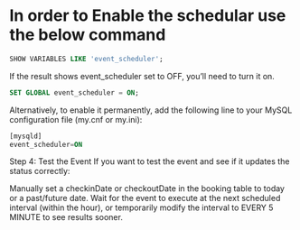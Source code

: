 # In order to Enable the schedular use the below command
```sql
SHOW VARIABLES LIKE 'event_scheduler';
```
If the result shows event_scheduler set to OFF, you’ll need to turn it on.

```sql
SET GLOBAL event_scheduler = ON;

```


Alternatively, to enable it permanently, add the following line to your MySQL configuration file (my.cnf or my.ini):
```sql
[mysqld]
event_scheduler=ON
```


Step 4: Test the Event
If you want to test the event and see if it updates the status correctly:

Manually set a checkinDate or checkoutDate in the booking table to today or a past/future date.
Wait for the event to execute at the next scheduled interval (within the hour), or temporarily modify the interval to EVERY 5 MINUTE to see results sooner.



